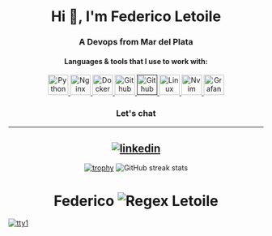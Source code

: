 <h1 align="center">Hi 👋,  I'm Federico Letoile</h1>
<h3 align="center">A Devops from Mar del Plata</h3>

<h4 align="center">Languages & tools that I use to work with:</h4>

<p align="center">  </a> <a href="https://www.python.org/" target="_blank"> <img src="https://www.svgrepo.com/show/374016/python.svg" alt="Python" width="40" height="40"/> </a>  <a href="https://nginx.org/en/" target="_blank"> <img src="https://www.svgrepo.com/show/373924/nginx.svg" alt="Nginx" width="40" height="40"/> </a> <a href="https://www.docker.com/" target="_blank"> <img src="https://cdn.worldvectorlogo.com/logos/docker.svg" alt="Docker" width="40" height="40"/> </a> <a href="https://github.com/" target="_blank"> <img src="https://upload.wikimedia.org/wikipedia/commons/9/91/Octicons-mark-github.svg" alt="Github" width="40" height="40"/> </a> <a href="" target="_blank"> <img src="https://icon.icepanel.io/Technology/svg/GitHub-Actions.svg" alt="Github Actions" width="40" height="40"/> </a> </a> <a href="https://archlinux.org/" target="_blank"> <img src="https://www.vectorlogo.zone/logos/archlinux/archlinux-icon.svg" alt="Linux" width="40" height="40"/> </a> </a> <a href="https://neovim.io/" target="_blank"> <img src="https://icons.iconarchive.com/icons/papirus-team/papirus-apps/256/nvim-icon.png" alt="Nvim" width="40" height="40"/> </a> </a> <a href="https://grafana.com/" target="_blank"> <img src="https://upload.wikimedia.org/wikipedia/commons/thumb/a/a1/Grafana_logo.svg/512px-Grafana_logo.svg.png?20230113183101" alt="Grafana" width="40" height="40"/> </a>

  

<h3 align="center">Let's chat</h3>

<div align="center">
   
[1]: https://www.linkedin.com/in/federicoletoile
---

[![linkedin](https://img.shields.io/badge/LinkedIn-0077B5?style=for-the-badge&logo=linkedin&logoColor=white)][1]
---
[![trophy](https://github-profile-trophy.vercel.app/?username=fedeletoile)](https://github.com/ryo-ma/github-profile-trophy)
![GitHub streak stats](https://streak-stats.demolab.com/?user=fedeletoile)
<!--    
  <img height="180em" src="https://github-readme-stats.vercel.app/api?username=MarcosCaballero&show_icons=true&hide_border=true&&count_private=true&include_all_commits=true" /> -->
</div>


<h1 align="center">Federico <img src="https://skillicons.dev/icons?i=regex" alt="Regex"/> Letoile</h1>

<div align="justify">
  <a href="https://raw.githubusercontent.com/fedeletoile/fedeletoile/gifos/screenshot.png">
    <picture>
      <source media="(prefers-color-scheme: dark)" srcset="https://raw.githubusercontent.com/fedeletoile/fedeletoile/gifos/output.gif">
      <source media="(prefers-color-scheme: light)" srcset="https://raw.githubusercontent.com/fedeletoile/fedeletoile/gifos/output.gif">
      <img alt="tty1" src="https://raw.githubusercontent.com/fedeletoile/fedeletoile/gifos/output.gif">
    </picture>
  </a>
</div>
